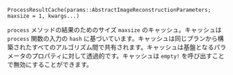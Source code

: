 ```
ProcessResultCache(params::AbstractImageReconstructionParameters; maxsize = 1, kwargs...)
```

`process` メソッドの結果のためのサイズ `maxsize` のキャッシュ。キャッシュは `process` 関数の入力の `hash` に基づいています。キャッシュは同じプランから構築されたすべてのアルゴリズム間で共有されます。キャッシュは基盤となるパラメータのプロパティに対して透過的です。キャッシュは `empty!` を呼び出すことで無効にすることができます。
